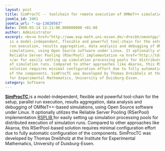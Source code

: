 ```yaml
---
layout: post
title: SimProcTC -- toolchain for remote execution of OMNeT++ simulations
joomla_id: 3461
joomla_url: "-sp-13820563"
date: 2008-03-14 12:11:00.000000000 +01:00
author: Administrator
excerpt: <b><a href="http://www.exp-math.uni-essen.de/~dreibh/omnetpp/">SimProcTC  </a></b>
  is a model-independent, flexible and powerful tool-chain for the setup, parallel
  run execution, results aggregation, data analysis and debugging of OMNeT++-based
  simulations, using Open Source software under Linux. It optionally utilizes the
  Reliable Server Pooling (RSerPool) implementation <a href="http://tdrwww.exp-math.uni-essen.de/dreibholz/rserpool/">RSPLIB
  </a> for easily setting up simulation processing pools for distributed execution
  of simulation runs. Compared to other approaches like Akaroa, this RSerPool-based
  solution requires minimal configuration effort due to fully automatic configuration
  of the components. SimProcTC was developed by Thomas Dreibholz at the Institute
  for Experimental Mathematics, University of Duisburg-Essen.
category: Software
---
```

<b><a href="http://www.exp-math.uni-essen.de/~dreibh/omnetpp/">SimProcTC  </a></b> is a model-independent, flexible and powerful tool-chain for the setup, parallel run execution, results aggregation, data analysis and debugging of OMNeT++-based simulations, using Open Source software under Linux. It optionally utilizes the Reliable Server Pooling (RSerPool) implementation <a href="http://tdrwww.exp-math.uni-essen.de/dreibholz/rserpool/">RSPLIB </a> for easily setting up simulation processing pools for distributed execution of simulation runs. Compared to other approaches like Akaroa, this RSerPool-based solution requires minimal configuration effort due to fully automatic configuration of the components. SimProcTC was developed by Thomas Dreibholz at the Institute for Experimental Mathematics, University of Duisburg-Essen.
